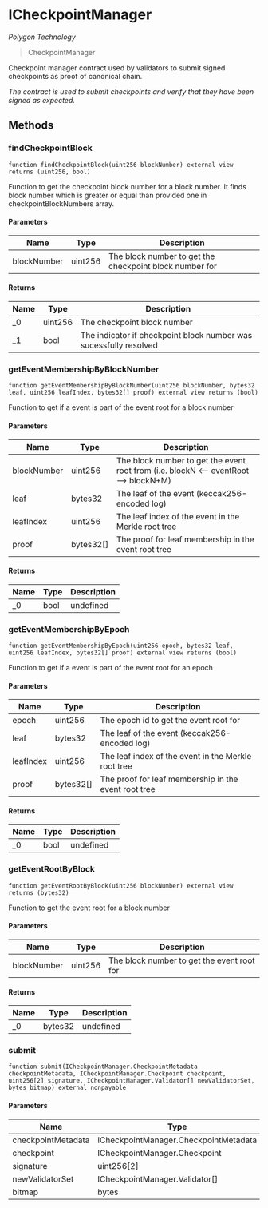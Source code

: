 # ICheckpointManager

*Polygon Technology*

> CheckpointManager

Checkpoint manager contract used by validators to submit signed checkpoints as proof of canonical chain.

*The contract is used to submit checkpoints and verify that they have been signed as expected.*

## Methods

### findCheckpointBlock

```solidity
function findCheckpointBlock(uint256 blockNumber) external view returns (uint256, bool)
```

Function to get the checkpoint block number for a block number. It finds block number which is greater or equal than provided one in checkpointBlockNumbers array.



#### Parameters

| Name | Type | Description |
|---|---|---|
| blockNumber | uint256 | The block number to get the checkpoint block number for |

#### Returns

| Name | Type | Description |
|---|---|---|
| _0 | uint256 | The checkpoint block number |
| _1 | bool | The indicator if checkpoint block number was sucessfully resolved |

### getEventMembershipByBlockNumber

```solidity
function getEventMembershipByBlockNumber(uint256 blockNumber, bytes32 leaf, uint256 leafIndex, bytes32[] proof) external view returns (bool)
```

Function to get if a event is part of the event root for a block number



#### Parameters

| Name | Type | Description |
|---|---|---|
| blockNumber | uint256 | The block number to get the event root from (i.e. blockN &lt;-- eventRoot --&gt; blockN+M) |
| leaf | bytes32 | The leaf of the event (keccak256-encoded log) |
| leafIndex | uint256 | The leaf index of the event in the Merkle root tree |
| proof | bytes32[] | The proof for leaf membership in the event root tree |

#### Returns

| Name | Type | Description |
|---|---|---|
| _0 | bool | undefined |

### getEventMembershipByEpoch

```solidity
function getEventMembershipByEpoch(uint256 epoch, bytes32 leaf, uint256 leafIndex, bytes32[] proof) external view returns (bool)
```

Function to get if a event is part of the event root for an epoch



#### Parameters

| Name | Type | Description |
|---|---|---|
| epoch | uint256 | The epoch id to get the event root for |
| leaf | bytes32 | The leaf of the event (keccak256-encoded log) |
| leafIndex | uint256 | The leaf index of the event in the Merkle root tree |
| proof | bytes32[] | The proof for leaf membership in the event root tree |

#### Returns

| Name | Type | Description |
|---|---|---|
| _0 | bool | undefined |

### getEventRootByBlock

```solidity
function getEventRootByBlock(uint256 blockNumber) external view returns (bytes32)
```

Function to get the event root for a block number



#### Parameters

| Name | Type | Description |
|---|---|---|
| blockNumber | uint256 | The block number to get the event root for |

#### Returns

| Name | Type | Description |
|---|---|---|
| _0 | bytes32 | undefined |

### submit

```solidity
function submit(ICheckpointManager.CheckpointMetadata checkpointMetadata, ICheckpointManager.Checkpoint checkpoint, uint256[2] signature, ICheckpointManager.Validator[] newValidatorSet, bytes bitmap) external nonpayable
```





#### Parameters

| Name | Type | Description |
|---|---|---|
| checkpointMetadata | ICheckpointManager.CheckpointMetadata | undefined |
| checkpoint | ICheckpointManager.Checkpoint | undefined |
| signature | uint256[2] | undefined |
| newValidatorSet | ICheckpointManager.Validator[] | undefined |
| bitmap | bytes | undefined |




